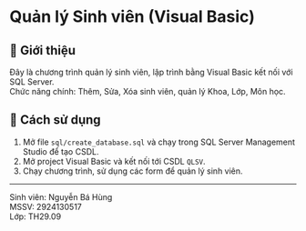 # Quản lý Sinh viên (Visual Basic)

## 📌 Giới thiệu
Đây là chương trình quản lý sinh viên, lập trình bằng Visual Basic kết nối với SQL Server.  
Chức năng chính: Thêm, Sửa, Xóa sinh viên, quản lý Khoa, Lớp, Môn học.


## 🚀 Cách sử dụng
1. Mở file `sql/create_database.sql` và chạy trong SQL Server Management Studio để tạo CSDL.
2. Mở project Visual Basic và kết nối tới CSDL `QLSV`.
3. Chạy chương trình, sử dụng các form để quản lý sinh viên.

---
Sinh viên: Nguyễn Bá Hùng  
MSSV: 2924130517  
Lớp: TH29.09
